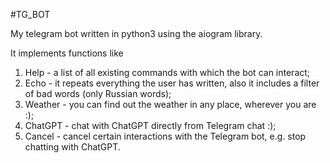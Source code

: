 #TG_BOT

My telegram bot written in python3 using the aiogram library.

It implements functions like
1. Help - a list of all existing commands with which the bot can interact;
2. Echo - it repeats everything the user has written, also it includes a filter of bad words (only Russian words);
3. Weather - you can find out the weather in any place, wherever you are :);
4. ChatGPT - chat with ChatGPT directly from Telegram chat :);
5. Cancel - cancel certain interactions with the Telegram bot, e.g. stop chatting with ChatGPT.
